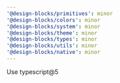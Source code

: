 ```yaml
---
'@design-blocks/primitives': minor
'@design-blocks/colors': minor
'@design-blocks/system': minor
'@design-blocks/theme': minor
'@design-blocks/types': minor
'@design-blocks/utils': minor
'@design-blocks/native': minor
---
```


Use typescript@5
